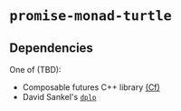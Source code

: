 # `promise-monad-turtle`

## Dependencies

One of (TBD):
 * Composable futures C++ library [(Cf)](https://github.com/rpz80/cf)
 * David Sankel's [`dplp`](https://github.com/camio/dpl/tree/master/dplp)
